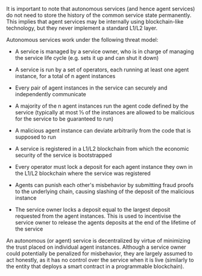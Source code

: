 It is important to note that autonomous services (and hence agent services) do not need to store the history of the common service state permanently. This implies that agent services may be internally using blockchain-like technology, but they never implement a standard L1/L2 layer.

Autonomous services work under the following threat model:

- A service is managed by a service owner, who is in charge of managing the service life cycle (e.g. sets it up and can shut it down)

- A service is run by a set of operators, each running at least one agent instance, for a total of n agent instances

- Every pair of agent instances in the service can securely and independently communicate

- A majority of the n agent instances run the agent code defined by the service (typically at most ⅓ of the instances are allowed to be malicious for the service to be guaranteed to run)

- A malicious agent instance can deviate arbitrarily from the code that is supposed to run

- A service is registered in a L1/L2 blockchain from which the economic security of the service is bootstrapped

- Every operator must lock a deposit for each agent instance they own  in the L1/L2 blockchain where the service was registered

- Agents can punish each other's misbehavior by submitting fraud proofs to the underlying chain, causing slashing of the deposit of the malicious instance

- The service owner locks a deposit equal to the largest deposit requested from the agent instances. This is used to incentivise the service owner to release the agents deposits at the end of the lifetime of the service

An autonomous (or agent) service is decentralized by virtue of minimizing the trust placed on individual agent instances. Although a service owner could potentially be penalized for misbehavior, they are largely assumed to act honestly, as it has no control over the service when it is live (similarly to the entity that deploys a smart contract in a programmable blockchain).
